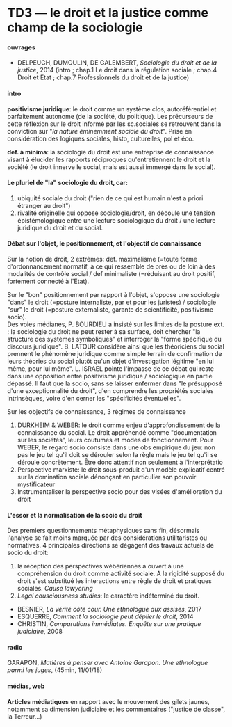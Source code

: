 # TD3 — le droit et la justice comme champ de la sociologie

#### ouvrages

* DELPEUCH, DUMOULIN, DE GALEMBERT, _Sociologie du droit et de la justice_, 2014 \(intro ; chap.1 Le droit dans la régulation sociale ; chap.4 Droit et Etat ; chap.7 Professionnels du droit et de la justice\)

#### intro

**positivisme juridique**: le droit comme un système clos, autoréférentiel et parfaitement autonome \(de la société, du politique\). Les précurseurs de cette réflexion sur le droit informé par les sc.sociales se retrouvent dans la conviction sur "_la nature éminemment sociale du droit_". Prise en considération des logiques sociales, histo, culturelles, pol et éco.

**def. à minima**: la sociologie du droit est une entreprise de connaissance visant à élucider les rapports réciproques qu'entretiennent le droit et la société \(le droit innerve le social, mais est aussi immergé dans le social\).

#### Le pluriel de "la" sociologie du droit, car: 

1. ubiquité sociale du droit \("rien de ce qui est humain n'est a priori étranger au droit"\)
2. rivalité originelle qui oppose sociologie/droit, en découle une tension épistémologique entre une lecture sociologique du droit / une lecture juridique du droit et du social.

#### Débat sur l'objet, le positionnement, et l'objectif de connaissance

Sur la notion de droit, 2 extrêmes: def. maximalisme \(=toute forme d'ordonnancement normatif, à ce qui ressemble de près ou de loin à des modalités de contrôle social / def minimaliste \(=réduisant au droit positif, fortement connecté à l'Etat\).

Sur le "bon" positionnement par rapport à l'objet, s'oppose une sociologie "dans" le droit \(=posture internaliste, par et pour les juristes\) / sociologie "sur" le droit \(=posture externaliste, garante de scientificité, positivisme socio\).  
Des voies médianes, P. BOURDIEU a insisté sur les limites de la posture ext. : la sociologie du droit ne peut rester à sa surface, doit chercher "la structure des systèmes symboliques" et interroger la "forme spécifique du discours juridique". B. LATOUR considère ainsi que les théoriciens du social prennent le phénomène juridique comme simple terrain de confirmation de leurs théories du social plutôt qu'un objet d'investigation légitime "en lui même, pour lui même". L. ISRAEL pointe l'impasse de ce débat qui reste dans une opposition entre positivisme juridique / sociologique en partie dépassé. Il faut que la socio, sans se laisser enfermer dans "le présupposé d'une exceptionnalité du droit", d'en comprendre les propriétés sociales intrinsèques, voire d'en cerner les "spécificités éventuelles".

Sur les objectifs de connaissance, 3 régimes de connaissance

1. DURKHEIM & WEBER: le droit comme enjeu d'approfondissement de la connaissance du social. Le droit appréhendé comme "documentation sur les sociétés", leurs coutumes et modes de fonctionnement. Pour WEBER, le regard socio consiste dans une obs empirique du jeu: non pas le jeu tel qu'il doit se dérouler selon la règle mais le jeu tel qu'il se déroule concrètement. Être donc attentif non seulement à l'interprétatio
2. Perspective marxiste: le droit sous-produit d'un modèle explicatif centré sur la domination sociale dénonçant en particulier son pouvoir mystificateur
3. Instrumentaliser la perspective socio pour des visées d'amélioration du droit

#### L'essor et la normalisation de la socio du droit

Des premiers questionnements métaphysiques sans fin, désormais l'analyse se fait moins marquée par des considérations utilitaristes ou normatives. 4 principales directions se dégagent des travaux actuels de socio du droit:

1. la réception des perspectives wébériennes a ouvert à une compréhension du droit comme activité sociale. A la rigidité supposé du droit s'est substitué les interactions entre règle de droit et pratiques sociales. _Cause lawyering_
2. _Legal cousciousness studies_: le caractère indéterminé du droit.

* BESNIER, _La vérité côté cour. Une ethnologue aux assises_, 2017
* ESQUERRE, _Comment la sociologie peut déplier le droit_, 2014
* CHRISTIN, _Comparutions immédiates. Enquête sur une pratique judiciaire_, 2008

#### radio

GARAPON, _Matières à penser avec Antoine Garapon. Une ethnologue parmi les juges_, \(45min, 11/01/18\)

#### médias, web

**Articles médiatiques** en rapport avec le mouvement des gilets jaunes, notamment sa dimension judiciaire et les commentaires \("justice de classe", la Terreur...\)



